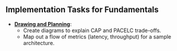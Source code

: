 
## **Implementation Tasks for Fundamentals**

-   **[Drawing and Planning](./1-Drawing-and-Planning/README.md)**:
    -   Create diagrams to explain CAP and PACELC trade-offs.
    -   Map out a flow of metrics (latency, throughput) for a sample architecture.